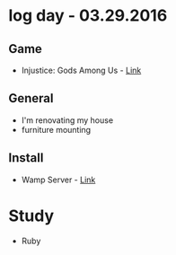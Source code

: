 # log day - 03.29.2016

## Game

- Injustice: Gods Among Us - [Link](http://marketplace.xbox.com/pt-BR/Product/Injustice-Gods-Among-Us/66acd000-77fe-1000-9115-d80257520829)


## General

- I'm renovating my house
 - furniture mounting


## Install

- Wamp Server - [Link](https://sourceforge.net/projects/wampserver/)


# Study

- Ruby